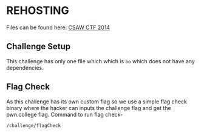 # REHOSTING

Files can be found here: [CSAW CTF 2014](https://github.com/pwncollege/ctf-archive/blob/main/csawctf2014/bo/bo)

## Challenge Setup
This challenge has only one file which which is `bo` which does not have any dependencies.

## Flag Check
As this challenge has its own custom flag so we use a simple flag check binary where the hacker can inputs the challenge flag and get the pwn.college flag.
Command to run flag check-
```
/challenge/flagCheck
```